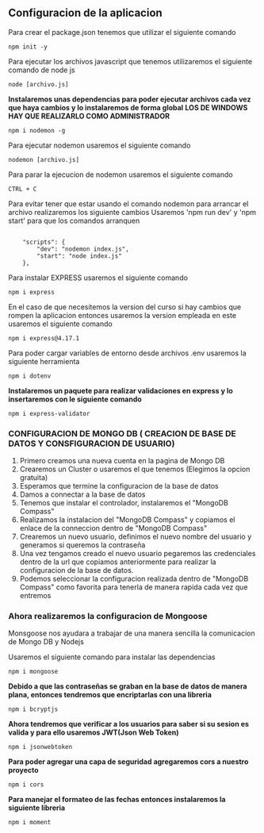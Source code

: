 ## Configuracion de la aplicacion

Para crear el package.json tenemos que utilizar el siguiente comando

    npm init -y

Para ejecutar los archivos javascript que tenemos utilizaremos el siguiente comando de node js

    node [archivo.js]

**Instalaremos unas dependencias para poder ejecutar archivos cada vez que haya cambios y lo instalaremos de forma global**
**LOS DE WINDOWS HAY QUE REALIZARLO COMO ADMINISTRADOR**

    npm i nodemon -g

Para ejecutar nodemon usaremos el siguiente comando

    nodemon [archivo.js]

Para parar la ejecucion de nodemon usaremos el siguiente comando

    CTRL + C

Para evitar tener que estar usando el comando nodemon para arrancar el archivo realizaremos los siguiente cambios
Usaremos 'npm run dev'  y 'npm start' para que los comandos arranquen

~~~

    "scripts": {
        "dev": "nodemon index.js",
        "start": "node index.js"
    },

~~~

Para instalar EXPRESS usaremos el siguiente comando

    npm i express

En el caso de que necesitemos la version del curso si hay cambios que rompen la aplicacion entonces usaremos la version empleada en este 
usaremos el siguiente comando

    npm i express@4.17.1

Para poder cargar variables de entorno desde archivos .env usaremos la siguiente herramienta

    npm i dotenv

**Instalaremos un paquete para realizar validaciones en express y lo insertaremos con le siguiente comando**

    npm i express-validator


### CONFIGURACION DE MONGO DB ( CREACION DE BASE DE DATOS Y CONSFIGURACION DE USUARIO)

1. Primero creamos una nueva cuenta en la pagina de  Mongo DB
2. Crearemos un Cluster o usaremos el que tenemos (Elegimos la opcion gratuita)
3. Esperamos que termine la configuracion de la base de datos
4. Damos a connectar a la base de datos
5. Tenemos que instalar el controlador, instalaremos el "MongoDB Compass"
6. Realizamos la instalacion del "MongoDB Compass" y copiamos el enlace de la conneccion dentro de "MongoDB Compass"
7. Crearemos un nuevo usuario, definimos el nuevo nombre del usuario y generamos si queremos la contraseña
8. Una vez tengamos creado el nuevo usuario pegaremos las credenciales dentro de la url que copiamos anteriormente para realizar la 
configuracion de la base de datos.
9. Podemos seleccionar la configuracion realizada dentro de "MongoDB Compass" como favorita para tenerla de manera rapida cada vez que entremos

### Ahora realizaremos la configuracion de Mongoose
Monsgoose nos ayudara a trabajar de una manera sencilla la comunicacion de Mongo DB y Nodejs

Usaremos el siguiente comando para instalar las dependencias

    npm i mongoose

**Debido a que las contraseñas se graban en la base de datos de manera plana, entonces tendremos que encriptarlas con una libreria**

    npm i bcryptjs

**Ahora tendremos que verificar a los usuarios para saber si su sesion es valida y para ello usaremos JWT(Json Web Token)**

    npm i jsonwebtoken

**Para poder agregar una capa de seguridad agregaremos cors a nuestro proyecto**

    npm i cors

**Para manejar el formateo de las fechas entonces instalaremos la siguiente libreria**

    npm i moment




